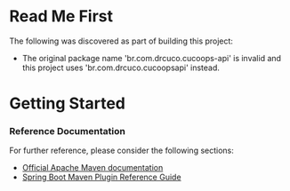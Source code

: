 # Read Me First
The following was discovered as part of building this project:

* The original package name 'br.com.drcuco.cucoops-api' is invalid and this project uses 'br.com.drcuco.cucoopsapi' instead.

# Getting Started

### Reference Documentation
For further reference, please consider the following sections:

* [Official Apache Maven documentation](https://maven.apache.org/guides/index.html)
* [Spring Boot Maven Plugin Reference Guide](https://docs.spring.io/spring-boot/docs/2.2.7.RELEASE/maven-plugin/)

